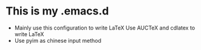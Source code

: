 # This is my .emacs.d

- Mainly use this configuration to write LaTeX 
    Use AUCTeX and cdlatex to write LaTeX
- Use pyim as chinese input method
